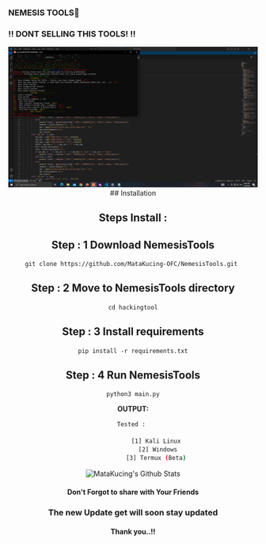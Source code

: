 ### NEMESIS TOOLS🥇
### !! DONT SELLING THIS TOOLS! !! 

<center>
<img src="https://raw.githubusercontent.com/MataKucing-OFC/NemesisTools/main/nemesis-tools.png" alt="linux" />
## Installation 

## Steps Install : 


## Step : 1 Download NemesisTools

    git clone https://github.com/MataKucing-OFC/NemesisTools.git 

## Step : 2 Move to NemesisTools directory

    cd hackingtool

## Step : 3 Install requirements
    
    pip install -r requirements.txt

## Step : 4 Run NemesisTools
    
    python3 main.py

**OUTPUT:**
```bash
Tested : 

              [1] Kali Linux 
              [2] Windows
              [3] Termux (Beta) 
```
<img align="center" src="https://github-readme-stats.vercel.app/api?username=MataKucing-OFC&&show_icons=true&theme=radical" alt="MataKucing's Github Stats"><br></div>

#### Don't Forgot to share with Your Friends 
### The new Update get will soon stay updated
#### Thank you..!!
